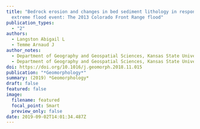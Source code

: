 ```yaml
---
title: "Bedrock erosion and changes in bed sediment lithology in response to an
  extreme flood event: The 2013 Colorado Front Range flood"
publication_types:
  - "2"
authors:
  - Langston Abigail L
  - Temme Arnaud J
author_notes:
  - Department of Geography and Geospatial Sciences, Kansas State University
  - Department of Geography and Geospatial Sciences, Kansas State University
doi: https://doi.org/10.1016/j.geomorph.2018.11.015
publication: "*Geomorphology*"
summary: (2019) *Geomorphology*
draft: false
featured: false
image:
  filename: featured
  focal_point: Smart
  preview_only: false
date: 2019-09-02T14:01:34.487Z
---
```

